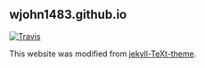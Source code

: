 ## wjohn1483.github.io
[![Travis](https://img.shields.io/travis/wjohn1483/wjohn1483.github.io.svg)](https://travis-ci.com/github/wjohn1483/wjohn1483.github.io)

This website was modified from
[jekyll-TeXt-theme](https://github.com/kitian616/jekyll-TeXt-theme).
